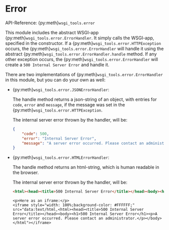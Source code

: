 # Error

API-Reference: {py:meth}`wsgi_tools.error`

This module includes the abstract WSGI-app {py:meth}`wsgi_tools.error.ErrorHandler`. It simply calls the WSGI-app, specified in the constructor. If a {py:meth}`wsgi_tools.error.HTTPException` occurs, the {py:meth}`wsgi_tools.error.ErrorHandler` will handle it using the abstract {py:meth}`wsgi_tools.error.ErrorHandler.handle` method. If any other exception occurs, the {py:meth}`wsgi_tools.error.ErrorHandler` will create a `500 Internal Server Error` and handle it.

There are two implementations of {py:meth}`wsgi_tools.error.ErrorHandler` in this module, but you can do your own as well:

- {py:meth}`wsgi_tools.error.JSONErrorHandler`:

  The handle method returns a json-string of an object, with entries for `code`, `error` and `message`, if the message was set in the {py:meth}`wsgi_tools.error.HTTPException`.

  The internal server error thrown by the handler, will be:

  ```json
  {
      "code": 500, 
      "error": "Internal Server Error", 
      "message": "A server error occurred. Please contact an administrator."
  }
  ```

- {py:meth}`wsgi_tools.error.HTMLErrorHandler`:

  The handle method returns an html-string, which is human readable in the browser.

  The internal server error thrown by the handler, will be:

  ```html
  <html><head><title>500 Internal Server Error</title></head><body><h1>500 Internal Server Error</h1><p>A server error occurred. Please contact an administrator.</p></body></html>
  ```


  ```{raw} html
  <p>Here as an iframe:</p>
  <iframe style="width: 100%;background-color: #FFFFFF;" src="data:text/html,<html><head><title>500 Internal Server Error</title></head><body><h1>500 Internal Server Error</h1><p>A server error occurred. Please contact an administrator.</p></body></html"></iframe>
  ```
